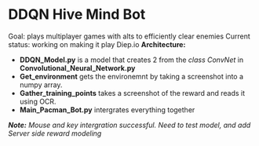 # DDQN Hive Mind Bot
Goal: plays multiplayer games with alts to efficiently clear enemies
Current status: working on making it play Diep.io
**Architecture:**  
* **DDQN_Model.py** is a model that creates 2 from the *class ConvNet* in **Convolutional_Neural_Network.py**  
* **Get_environment** gets the environemnt by taking a screenshot into a numpy array.  
* **Gather_training_points** takes a screenshot of the reward and reads it using OCR.  
* **Main_Pacman_Bot.py** intergrates everything together  

***Note:*** *Mouse and key intergration successful. Need to test model, and add Server side reward modeling* 
